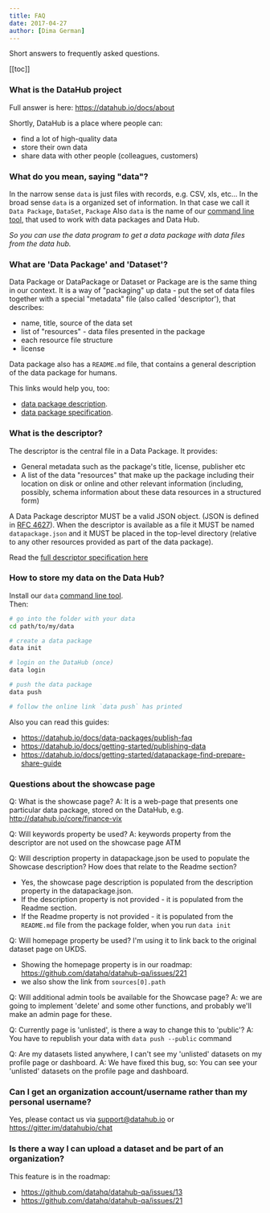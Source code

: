 ```yaml
---
title: FAQ
date: 2017-04-27
author: [Dima German]
---
```


Short answers to frequently asked questions.

[[toc]]

### What is the DataHub project

Full answer is here: https://datahub.io/docs/about

Shortly, DataHub is a place where people can:
- find a lot of high-quality data
- store their own data
- share data with other people (colleagues, customers)

### What do you mean, saying "data"?

In the narrow sense `data` is just files with records, e.g. CSV, xls, etc...
In the broad sense `data` is a organized set of information. In that case we call it `Data Package`, `DataSet`, `Package`
Also `data` is the name of our [command line tool](https://datahub.io/docs/features/data-cli), that used to work with data packages and Data Hub.

*So you can use the data program to get a data package with data files from the data hub.*

### What are 'Data Package' and 'Dataset'?

Data Package or DataPackage or Dataset or Package are is the same thing in our context.
It is a way of "packaging" up data - put the set of data files together with a special "metadata" file (also called 'descriptor'), that describes:
- name, title, source of the data set
- list of "resources" - data files presented in the package
- each resource file structure
- license 

Data package also has a `README.md` file, that contains a general description of the data package for humans.

This links would help you, too:
- [data package description](https://datahub.io/docs/data-packages).
- [data package specification](https://frictionlessdata.io/docs/data-package/).

### What is the descriptor?

The descriptor is the central file in a Data Package. It provides:

- General metadata such as the package's title, license, publisher etc
- A list of the data "resources" that make up the package including their location on disk or online and other relevant information (including, possibly, schema information about these data resources in a structured form)

A Data Package descriptor MUST be a valid JSON object. (JSON is defined in [RFC 4627](https://www.ietf.org/rfc/rfc4627.txt)). When the descriptor is available as a file it MUST be named `datapackage.json` and it MUST be placed in the top-level directory (relative to any other resources provided as part of the data package).

Read the [full descriptor specification here](https://frictionlessdata.io/specs/data-package/#specification)

### How to store my data on the Data Hub?

Install our `data` [command line tool](https://datahub.io/download).  
Then:
```bash
# go into the folder with your data
cd path/to/my/data

# create a data package
data init

# login on the DataHub (once)
data login

# push the data package
data push

# follow the online link `data push` has printed
```

Also you can read this guides:
- https://datahub.io/docs/data-packages/publish-faq
- https://datahub.io/docs/getting-started/publishing-data
- https://datahub.io/docs/getting-started/datapackage-find-prepare-share-guide

### Questions about the showcase page

Q: What is the showcase page?
A: It is a web-page that presents one particular data package, stored on the DataHub, e.g. http://datahub.io/core/finance-vix

Q: Will keywords property be used?
A: keywords property from the descriptor are not used on the showcase page ATM

Q: Will description property in datapackage.json be used to populate the Showcase description? How does that relate to the Readme section?
- Yes, the showcase page description is populated from the description property in the datapackage.json.
- If the description property is not provided - it is populated from the Readme section.
- If the Readme property is not provided - it is populated from the `README.md` file from the package folder, when you run `data init`

Q: Will homepage property be used? I'm using it to link back to the original dataset page on UKDS.
- Showing the homepage property is in our roadmap: https://github.com/datahq/datahub-qa/issues/221
- we also show the link from `sources[0].path` 

Q: Will additional admin tools be available for the Showcase page?
A: we are going to implement 'delete' and some other functions, and probably we'll make an admin page for these.

Q: Currently page is 'unlisted', is there a way to change this to 'public'? 
A: You have to republish your data with `data push --public` command

Q: Are my datasets listed anywhere, I can't see my 'unlisted' datasets on my profile page or dashboard.
A: We have fixed this bug, so:
   You can see your 'unlisted' datasets on the profile page and dashboard.

### Can I get an organization account/username rather than my personal username?

Yes, please contact us via support@datahub.io or https://gitter.im/datahubio/chat

### Is there a way I can upload a dataset and be part of an organization?

This feature is in the roadmap:
- https://github.com/datahq/datahub-qa/issues/13
- https://github.com/datahq/datahub-qa/issues/21

